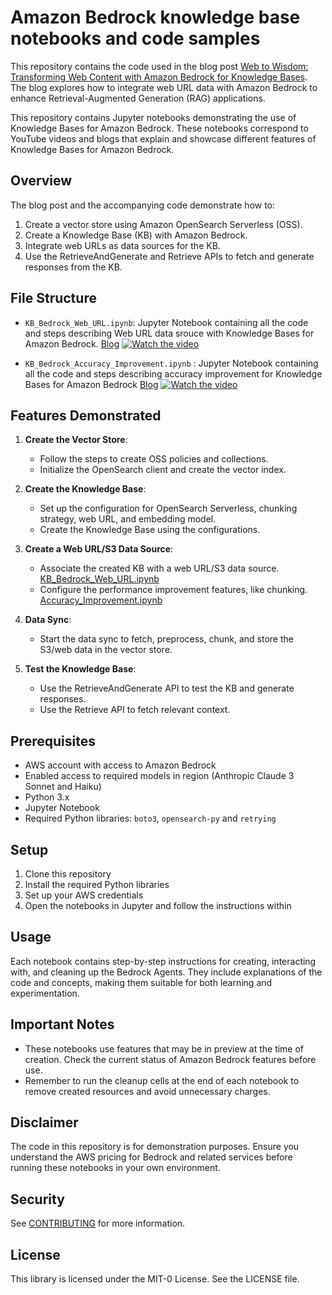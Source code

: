 # Amazon Bedrock knowledge base notebooks and code samples 

This repository contains the code used in the blog post [Web to Wisdom: Transforming Web Content with Amazon Bedrock for Knowledge Bases](https://community.aws/content/2j7MGeRCVUMb00EXlqIi1jk3lUa/web-to-wisdom-transforming-web-content-with-amazon-bedrock-knowledge-bases). The blog explores how to integrate web URL data with Amazon Bedrock to enhance Retrieval-Augmented Generation (RAG) applications.

This repository contains Jupyter notebooks demonstrating the use of Knowledge Bases for Amazon Bedrock. These notebooks correspond to YouTube videos and blogs that explain and showcase different features of Knowledge Bases for Amazon Bedrock.


## Overview

The blog post and the accompanying code demonstrate how to:

1. Create a vector store using Amazon OpenSearch Serverless (OSS).
2. Create a Knowledge Base (KB) with Amazon Bedrock.
3. Integrate web URLs as data sources for the KB.
4. Use the RetrieveAndGenerate and Retrieve APIs to fetch and generate responses from the KB.

## File Structure

- `KB_Bedrock_Web_URL.ipynb`: Jupyter Notebook containing all the code and steps describing Web URL data srouce with Knowledge Bases for Amazon Bedrock. [Blog](https://community.aws/content/2j7MGeRCVUMb00EXlqIi1jk3lUa/web-to-wisdom-transforming-web-content-with-amazon-bedrock-knowledge-bases)
[![Watch the video](https://img.youtube.com/vi/TIvHx81J1zI/maxresdefault.jpg)](https://www.youtube.com/watch?v=TIvHx81J1zI)

- `KB_Bedrock_Accuracy_Improvement.ipynb` : Jupyter Notebook containing all the code and steps describing accuracy improvement for Knowledge Bases for Amazon Bedrock [Blog](https://community.aws/content/2jU5zpqh4cal0Lm47MBdRmKLLJ5/a-developer-s-guide-to-advanced-chunking-and-parsing-with-amazon-bedrock)
[![Watch the video](https://img.youtube.com/vi/CFyFN0DuO5o/maxresdefault.jpg)](https://www.youtube.com/watch?v=CFyFN0DuO5o)
## Features Demonstrated

1. **Create the Vector Store**:
    - Follow the steps to create OSS policies and collections. 
    - Initialize the OpenSearch client and create the vector index.

2. **Create the Knowledge Base**:
    - Set up the configuration for OpenSearch Serverless, chunking strategy, web URL, and embedding model.
    - Create the Knowledge Base using the configurations.

3. **Create a Web URL/S3 Data Source**: 
    - Associate the created KB with a web URL/S3 data source. [KB_Bedrock_Web_URL.ipynb](./KB_Bedrock_Web_URL.ipynb)
    - Configure the performance improvement features, like chunking. [Accuracy_Improvement.ipynb](./KB_Bedrock_Accuracy_Improvement.ipynb)

4. **Data Sync**:
    - Start the data sync to fetch, preprocess, chunk, and store the S3/web data in the vector store.

5. **Test the Knowledge Base**:
    - Use the RetrieveAndGenerate API to test the KB and generate responses.
    - Use the Retrieve API to fetch relevant context.

## Prerequisites

- AWS account with access to Amazon Bedrock
- Enabled access to required models in region (Anthropic Claude 3 Sonnet and Haiku)
- Python 3.x
- Jupyter Notebook
- Required Python libraries: `boto3`, `opensearch-py` and `retrying`

## Setup

1. Clone this repository
2. Install the required Python libraries
3. Set up your AWS credentials
4. Open the notebooks in Jupyter and follow the instructions within

## Usage

Each notebook contains step-by-step instructions for creating, interacting with, and cleaning up the Bedrock Agents. They include explanations of the code and concepts, making them suitable for both learning and experimentation.

## Important Notes

- These notebooks use features that may be in preview at the time of creation. Check the current status of Amazon Bedrock features before use.
- Remember to run the cleanup cells at the end of each notebook to remove created resources and avoid unnecessary charges.

## Disclaimer

The code in this repository is for demonstration purposes. Ensure you understand the AWS pricing for Bedrock and related services before running these notebooks in your own environment.

## Security

See [CONTRIBUTING](CONTRIBUTING.md#security-issue-notifications) for more information.

## License

This library is licensed under the MIT-0 License. See the LICENSE file.